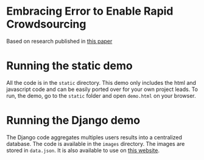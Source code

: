 Embracing Error to Enable Rapid Crowdsourcing
==================================
Based on research published in [this paper](arxiv.org/abs/1602.04506)


Running the static demo
=====================
All the code is in the `static` directory.
This demo only includes the html and javascript code and can be easily ported over for your own project leads.
To run, the demo, go to the `static` folder and open `demo.html` on your browser.


Running the Django demo
=====================
The Django code aggregates multiples users results into a centralized database. The code is available in the `images` directory.
The images are stored in `data.json`. It is also available to use on [this website](rsvp-demo.herokuapp.com).

